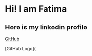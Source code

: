 # Hi! I am Fatima
## Here is my linkedin profile

[GitHub](https://in.linkedin.com/in/fatima-naz-667922178?trk=people-guest_profile-result-card_result-card_full-click)

[GitHub Logo](
